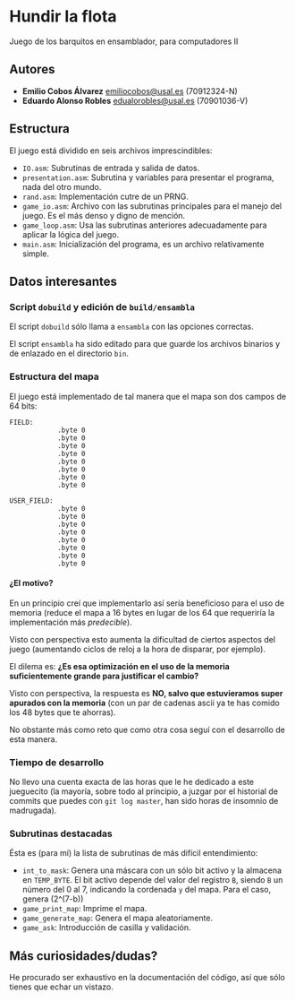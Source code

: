Hundir la flota
===============

Juego de los barquitos en ensamblador, para computadores II

## Autores

* **Emilio Cobos Álvarez** <emiliocobos@usal.es> (70912324-N)
* **Eduardo Alonso Robles** <edualorobles@usal.es> (70901036-V)

## Estructura

El juego está dividido en seis archivos imprescindibles:

* `IO.asm`: Subrutinas de entrada y salida de datos.
* `presentation.asm`: Subrutina y variables para presentar el programa, nada del otro mundo.
* `rand.asm`: Implementación cutre de un PRNG.
* `game_io.asm`: Archivo con las subrutinas principales para el manejo del juego. Es el más denso y digno de mención.
* `game_loop.asm`: Usa las subrutinas anteriores adecuadamente para aplicar la lógica del juego.
* `main.asm`: Inicialización del programa, es un archivo relativamente simple.

## Datos interesantes

### Script `dobuild` y edición de `build/ensambla`

El script `dobuild` sólo llama a `ensambla` con las opciones correctas.

El script `ensambla` ha sido editado para que guarde los archivos binarios y de enlazado en el directorio `bin`.

### Estructura del mapa

El juego está implementado de tal manera que el mapa son dos campos de 64 bits:

```
FIELD:
			.byte 0
			.byte 0
			.byte 0
			.byte 0
			.byte 0
			.byte 0
			.byte 0
			.byte 0

USER_FIELD:
			.byte 0
			.byte 0
			.byte 0
			.byte 0
			.byte 0
			.byte 0
			.byte 0
			.byte 0
```

#### ¿El motivo?

En un principio creí que implementarlo así sería beneficioso para el uso de memoria (reduce el mapa a 16 bytes en lugar de los 64 que requeriría la implementación más _predecible_).

Visto con perspectiva esto aumenta la dificultad de ciertos aspectos del juego (aumentando ciclos de reloj a la hora de disparar, por ejemplo).

El dilema es: **¿Es esa optimización en el uso de la memoria suficientemente grande para justificar el cambio?**

Visto con perspectiva, la respuesta es **NO, salvo que estuvieramos super apurados con la memoria** (con un par de cadenas ascii ya te has comido los 48 bytes que te ahorras).

No obstante más como reto que como otra cosa seguí con el desarrollo de esta manera.

### Tiempo de desarrollo

No llevo una cuenta exacta de las horas que le he dedicado a este jueguecito (la mayoría, sobre todo al principio, a juzgar por el historial de commits que puedes con `git log master`, han sido horas de insomnio de madrugada).

### Subrutinas destacadas

Ésta es (para mí) la lista de subrutinas de más difícil entendimiento:

* `int_to_mask`: Genera una máscara con un sólo bit activo y la almacena en `TEMP_BYTE`. El bit activo depende del valor del registro `B`, siendo `B` un número del 0 al 7, indicando la cordenada `y` del mapa. Para el caso, genera (2^(7-b))
* `game_print_map`: Imprime el mapa.
* `game_generate_map`: Genera el mapa aleatoriamente.
* `game_ask`: Introducción de casilla y validación.


## Más curiosidades/dudas?

He procurado ser exhaustivo en la documentación del código, así que sólo tienes que echar un vistazo.

